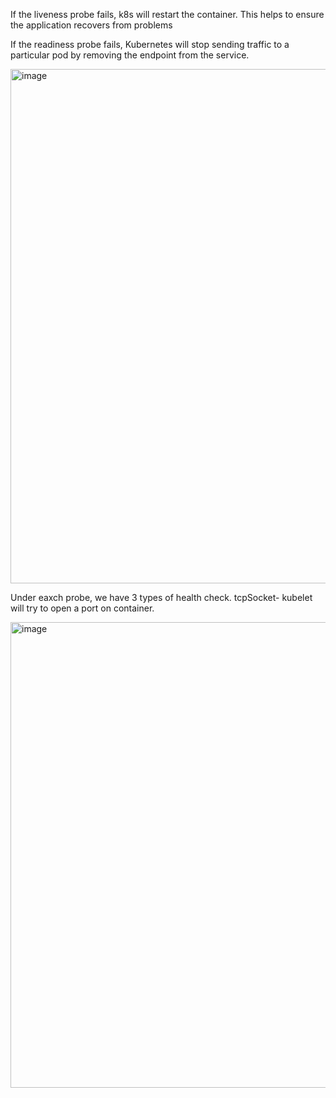 If the liveness probe fails, k8s will restart the  container. This helps to ensure the application recovers from problems


If the readiness probe fails, Kubernetes will stop sending traffic to a particular pod by removing the endpoint from the service.

<img width="823" alt="image" src="https://github.com/user-attachments/assets/735fa9ce-93c5-4b0d-9b26-eafd9825c7fc">


Under eaxch probe, we have 3 types of health check. tcpSocket- kubelet will try to open a port on container.

<img width="745" alt="image" src="https://github.com/user-attachments/assets/61184686-552d-4cc7-9681-66b9ae7a19ce">

